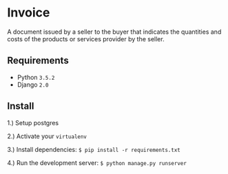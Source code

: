 # Invoice

A document issued by a seller to the buyer that indicates the quantities and costs of the products or services provider by the seller.

## Requirements

- Python `3.5.2`
- Django `2.0`


## Install

1.) Setup postgres

2.) Activate your `virtualenv`

3.) Install dependencies:
    `$ pip install -r requirements.txt`

4.) Run the development server:
    `$ python manage.py runserver`

